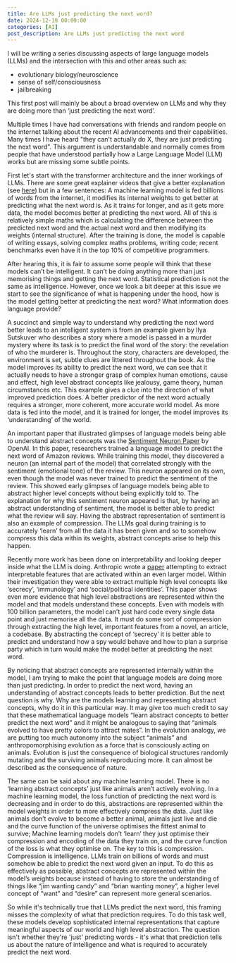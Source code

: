 ```yaml
---
title: Are LLMs just predicting the next word?
date: 2024-12-18 00:00:00
categories: [AI]
post_description: Are LLMs just predicting the next word
---
```


I will be writing a series discussing aspects of large language models (LLMs) and the intersection with this and other areas such as:

- evolutionary biology/neuroscience
- sense of self/consciousness
- jailbreaking

This first post will mainly be about a broad overview on LLMs and why they are doing more than ‘just predicting the next word’.

Multiple times I have had conversations with friends and random people on the internet talking about the recent AI advancements and their capabilities. Many times I have heard "they can't actually do X, they are just predicting the next word". This argument is understandable and normally comes from people that have understood partially how a Large Language Model (LLM) works but are missing some subtle points.

First let's start with the transformer architecture and the inner workings of LLMs. There are some great explainer videos that give a better explanation (see [here](https://www.youtube.com/watch?v=LPZh9BOjkQs)) but in a few sentences: A machine learning model is fed billions of words from the internet, it modifies its internal weights to get better at predicting what the next word is. As it trains for longer, and as it gets more data, the model becomes better at predicting the next word. All of this is relatively simple maths which is calculating the difference between the predicted next word and the actual next word and then modifying its weights (internal structure). After the training is done, the model is capable of writing essays, solving complex maths problems, writing code; recent benchmarks even have it in the top 10% of competitive programmers.

After hearing this, it is fair to assume some people will think that these models can’t be intelligent. It can’t be doing anything more than just memorising things and getting the next word. Statistical prediction is not the same as intelligence. However, once we look a bit deeper at this issue we start to see the significance of what is happening under the hood, how is the model getting better at predicting the next word? What information does language provide?

A succinct and simple way to understand why predicting the next word better leads to an intelligent system is from an example given by Ilya Sutskuver who describes a story where a model is passed in a murder mystery where its task is to predict the final word of the story: the revelation of who the murderer is. Throughout the story, characters are developed, the environment is set, subtle clues are littered throughout the book. As the model improves its ability to predict the next word, we can see that it actually needs to have a stronger grasp of complex human emotions, cause and effect, high level abstract concepts like jealousy, game theory, human circumstances etc. This example gives a clue into the direction of what improved prediction does. A better predictor of the next word actually requires a stronger, more coherent, more accurate world model. As more data is fed into the model, and it is trained for longer, the model improves its ‘understanding’ of the world.

An important paper that illustrated glimpses of language models being able to understand abstract concepts was the [Sentiment Neuron Paper](https://openai.com/index/unsupervised-sentiment-neuron/) by OpenAI. In this paper, researchers trained a language model to predict the next word of Amazon reviews. While training this model, they discovered a neuron (an internal part of the model) that correlated strongly with the sentiment (emotional tone) of the review. This neuron appeared on its own, even though the model was never trained to predict the sentiment of the review. This showed early glimpses of language models being able to abstract higher level concepts without being explicitly told to. The explanation for why this sentiment neuron appeared is that, by having an abstract understanding of sentiment, the model is better able to predict what the review will say. Having the abstract representation of sentiment is also an example of compression. The LLMs goal during training is to accurately ‘learn’ from all the data it has been given and so to somehow compress this data within its weights, abstract concepts arise to help this happen.

Recently more work has been done on interpretability and looking deeper inside what the LLM is doing. Anthropic wrote a [paper](https://transformer-circuits.pub/2023/monosemantic-features/index.html) attempting to extract interpretable features that are activated within an even larger model. Within their investigation they were able to extract multiple high level concepts like ‘secrecy’, ‘immunology’ and ‘social/political identities’. This paper shows even more evidence that high level abstractions are represented within the model and that models understand these concepts. Even with models with 100 billion parameters, the model can’t just hard code every single data point and just memorise all the data. It must do some sort of compression through extracting the high level, important features from a novel, an article, a codebase. By abstracting the concept of ‘secrecy’ it is better able to predict and understand how a spy would behave and how to plan a surprise party which in turn would make the model better at predicting the next word.

By noticing that abstract concepts are represented internally within the model, I am trying to make the point that language models are doing more than just predicting. In order to predict the next word, having an understanding of abstract concepts leads to better prediction. But the next question is why. Why are the models learning and representing abstract concepts, why do it in this particular way. It may give too much credit to say that these mathematical language models “learn abstract concepts to better predict the next word” and it might be analogous to saying that “animals evolved to have pretty colors to attract mates”. In the evolution analogy, we are putting too much autonomy into the subject “animals” and anthropomorphising evolution as a force that is consciously acting on animals. Evolution is just the consequence of biological structures randomly mutating and the surviving animals reproducing more. It can almost be described as the consequence of nature.

The same can be said about any machine learning model. There is no ‘learning abstract concepts’ just like animals aren’t actively evolving. In a machine learning model, the loss function of predicting the next word is decreasing and in order to do this, abstractions are represented within the model weights in order to more effectively compress the data. Just like animals don’t evolve to become a better animal, animals just live and die and the curve function of the universe optimises the fittest animal to survive; Machine learning models don’t ‘learn’ they just optimise their compression and encoding of the data they train on, and the curve function of the loss is what they optimise on. The key to this is compression. Compression is intelligence. LLMs train on billions of words and must somehow be able to predict the next word given an input. To do this as effectively as possible, abstract concepts are represented within the model’s weights because instead of having to store the understanding of things like “jim wanting candy” and “brian wanting money”, a higher level concept of “want” and “desire” can represent more general scenarios.

So while it's technically true that LLMs predict the next word, this framing misses the complexity of what that prediction requires. To do this task well, these models develop sophisticated internal representations that capture meaningful aspects of our world and high level abstraction. The question isn't whether they're 'just' predicting words - it's what that prediction tells us about the nature of intelligence and what is required to accurately predict the next word.
